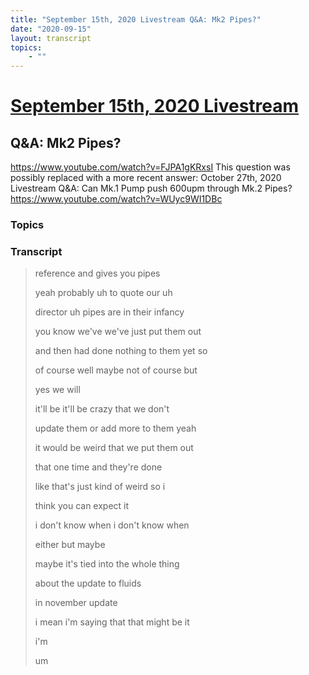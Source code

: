 ```yaml
---
title: "September 15th, 2020 Livestream Q&A: Mk2 Pipes?"
date: "2020-09-15"
layout: transcript
topics:
    - ""
---
```

# [September 15th, 2020 Livestream](../2020-09-15.md)
## Q&A: Mk2 Pipes?
https://www.youtube.com/watch?v=FJPA1gKRxsI
This question was possibly replaced with a more recent answer: October 27th, 2020 Livestream Q&A: Can Mk.1 Pump push 600upm through Mk.2 Pipes? https://www.youtube.com/watch?v=WUyc9WI1DBc


### Topics


### Transcript

> reference and gives you pipes
>
> yeah probably uh to quote our uh
>
> director uh pipes are in their infancy
>
> you know we've we've just put them out
>
> and then had done nothing to them yet so
>
> of course well maybe not of course but
>
> yes we will
>
> it'll be it'll be crazy that we don't
>
> update them or add more to them yeah
>
> it would be weird that we put them out
>
> that one time and they're done
>
> like that's just kind of weird so i
>
> think you can expect it
>
> i don't know when i don't know when
>
> either but maybe
>
> maybe it's tied into the whole thing
>
> about the update to fluids
>
> in november update
>
> i mean i'm saying that that might be it
>
> i'm
>
> um
